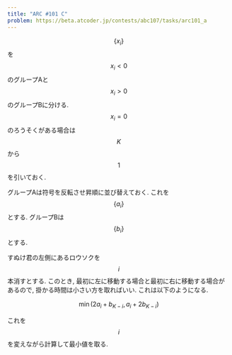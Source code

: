 ```yaml
---
title: "ARC #101 C"
problem: https://beta.atcoder.jp/contests/abc107/tasks/arc101_a
---
```

$$ \{ x_i \} $$ を $$ x_i \lt 0 $$ のグループAと $$ x_i \gt 0 $$ のグループBに分ける. $$ x_i = 0 $$ のろうそくがある場合は $$ K $$ から $$ 1 $$ を引いておく.

グループAは符号を反転させ昇順に並び替えておく. これを $$ \{ a_i \} $$ とする. グループBは $$ \{ b_i \} $$ とする.

すぬけ君の左側にあるロウソクを $$ i $$ 本消すとする. このとき, 最初に左に移動する場合と最初に右に移動する場合があるので, 掛かる時間は小さい方を取ればいい. これは以下のようになる.

$$
\min(2a_i+b_{K-i}, a_i+2b_{K-i})
$$

これを $$ i $$ を変えながら計算して最小値を取る.
